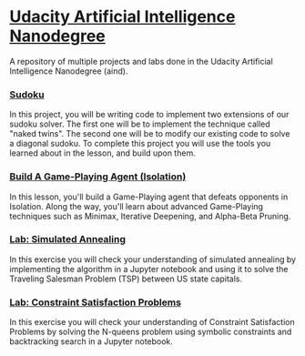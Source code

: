 # [Udacity Artificial Intelligence Nanodegree](https://www.udacity.com/course/artificial-intelligence-nanodegree--nd889)
A repository of multiple projects and labs done in the Udacity Artificial Intelligence Nanodegree (aind).

### [Sudoku](/sudoku)

In this project, you will be writing code to implement two extensions of our sudoku solver. The first one will be to implement the technique called "naked twins". The second one will be to modify our existing code to solve a diagonal sudoku. To complete this project you will use the tools you learned about in the lesson, and build upon them.

### [Build A Game-Playing Agent (Isolation)](/isolation)

In this lesson, you'll build a Game-Playing agent that defeats opponents in Isolation. Along the way, you'll learn about advanced Game-Playing techniques such as Minimax, Iterative Deepening, and Alpha-Beta Pruning.

### [Lab: Simulated Annealing](/simulated-annealing)

In this exercise you will check your understanding of simulated annealing by implementing the algorithm in a Jupyter notebook and using it to solve the Traveling Salesman Problem (TSP) between US state capitals.

### [Lab: Constraint Satisfaction Problems](/constraint-satisfaction)

In this exercise you will check your understanding of Constraint Satisfaction Problems by solving the N-queens problem using symbolic constraints and backtracking search in a Jupyter notebook.
